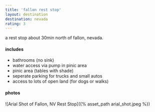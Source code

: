 ```yaml
---
title: 'fallon rest stop'
layout: destination
destination: nevada
rating: 3
---
```


a rest stop about 30min north of fallon, nevada.

#### includes
- bathrooms (no sink)
- water access via pump in pinic area
- pinic area (tables with shade)
- seperate parking for trucks and small autos
- access to lots of open land (for dogs or walks)

#### photos
![Arial Shot of Fallon, NV Rest Stop]({% asset_path arial_shot.jpeg %})
